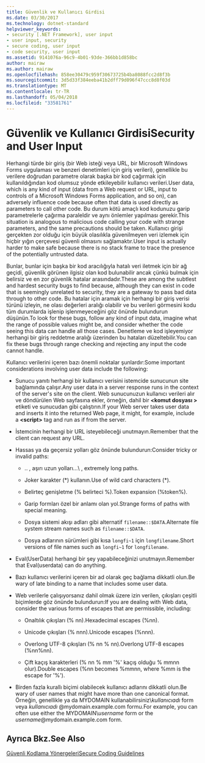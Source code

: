 ```yaml
---
title: Güvenlik ve Kullanıcı Girdisi
ms.date: 03/30/2017
ms.technology: dotnet-standard
helpviewer_keywords:
- security [.NET Framework], user input
- user input, security
- secure coding, user input
- code security, user input
ms.assetid: 9141076a-96c9-4b01-93de-366bb1d858bc
author: mairaw
ms.author: mairaw
ms.openlocfilehash: 858ee30479c959f30673725b4ba8088fcc2d8f3b
ms.sourcegitcommit: 3d5d33f384eeba41b2dff79d096f47ccc8d8f03d
ms.translationtype: MT
ms.contentlocale: tr-TR
ms.lasthandoff: 05/04/2018
ms.locfileid: "33581761"
---
```

# <a name="security-and-user-input"></a><span data-ttu-id="150fd-102">Güvenlik ve Kullanıcı Girdisi</span><span class="sxs-lookup"><span data-stu-id="150fd-102">Security and User Input</span></span>
<span data-ttu-id="150fd-103">Herhangi türde bir giriş (bir Web isteği veya URL, bir Microsoft Windows Forms uygulaması ve benzeri denetimleri için giriş verileri), genellikle bu verilere doğrudan parametre olarak başka bir kod çağırmak için kullanıldığından kod olumsuz yönde etkileyebilir kullanıcı verileri.</span><span class="sxs-lookup"><span data-stu-id="150fd-103">User data, which is any kind of input (data from a Web request or URL, input to controls of a Microsoft Windows Forms application, and so on), can adversely influence code because often that data is used directly as parameters to call other code.</span></span> <span data-ttu-id="150fd-104">Bu durum kötü amaçlı kod kodunuzu garip parametrelerle çağırma paraleldir ve aynı önlemler yapılması gerekir.</span><span class="sxs-lookup"><span data-stu-id="150fd-104">This situation is analogous to malicious code calling your code with strange parameters, and the same precautions should be taken.</span></span> <span data-ttu-id="150fd-105">Kullanıcı girişi gerçekten zor olduğu için büyük olasılıkla güvenilmeyen veri izlemek için hiçbir yığın çerçevesi güvenli olmasını sağlamaktır.</span><span class="sxs-lookup"><span data-stu-id="150fd-105">User input is actually harder to make safe because there is no stack frame to trace the presence of the potentially untrusted data.</span></span>  
  
 <span data-ttu-id="150fd-106">Bunlar, bunlar için başka bir kod aracılığıyla hatalı veri iletmek için bir ağ geçidi, güvenlik görünen ilgisiz olan kod bulunabilir ancak çünkü bulmak için belirsiz ve en zor güvenlik hatalar arasındadır.</span><span class="sxs-lookup"><span data-stu-id="150fd-106">These are among the subtlest and hardest security bugs to find because, although they can exist in code that is seemingly unrelated to security, they are a gateway to pass bad data through to other code.</span></span> <span data-ttu-id="150fd-107">Bu hatalar için aramak için herhangi bir giriş verisi türünü izleyin, ne olası değerleri aralığı olabilir ve bu verileri görmesini kodu tüm durumlarda işlenip işlenmeyeceğini göz önünde bulundurun düşünün.</span><span class="sxs-lookup"><span data-stu-id="150fd-107">To look for these bugs, follow any kind of input data, imagine what the range of possible values might be, and consider whether the code seeing this data can handle all those cases.</span></span> <span data-ttu-id="150fd-108">Denetleme ve kod işleyemiyor herhangi bir giriş reddetme aralığı üzerinden bu hataları düzeltebilir.</span><span class="sxs-lookup"><span data-stu-id="150fd-108">You can fix these bugs through range checking and rejecting any input the code cannot handle.</span></span>  
  
 <span data-ttu-id="150fd-109">Kullanıcı verilerini içeren bazı önemli noktalar şunlardır:</span><span class="sxs-lookup"><span data-stu-id="150fd-109">Some important considerations involving user data include the following:</span></span>  
  
-   <span data-ttu-id="150fd-110">Sunucu yanıtı herhangi bir kullanıcı verisini istemcide sunucunun site bağlamında çalışır.</span><span class="sxs-lookup"><span data-stu-id="150fd-110">Any user data in a server response runs in the context of the server's site on the client.</span></span> <span data-ttu-id="150fd-111">Web sunucunuzun kullanıcı verileri alır ve döndürülen Web sayfasına ekler, örneğin, dahil bir  **\<komut dosyası >** etiketi ve sunucudan gibi çalıştırın.</span><span class="sxs-lookup"><span data-stu-id="150fd-111">If your Web server takes user data and inserts it into the returned Web page, it might, for example, include a **\<script>** tag and run as if from the server.</span></span>  
  
-   <span data-ttu-id="150fd-112">İstemcinin herhangi bir URL isteyebileceği unutmayın.</span><span class="sxs-lookup"><span data-stu-id="150fd-112">Remember that the client can request any URL.</span></span>  
  
-   <span data-ttu-id="150fd-113">Hassas ya da geçersiz yolları göz önünde bulundurun:</span><span class="sxs-lookup"><span data-stu-id="150fd-113">Consider tricky or invalid paths:</span></span>  
  
    -   <span data-ttu-id="150fd-114">.. \, aşırı uzun yolları.</span><span class="sxs-lookup"><span data-stu-id="150fd-114">..\ , extremely long paths.</span></span>  
  
    -   <span data-ttu-id="150fd-115">Joker karakter (\*) kullanın.</span><span class="sxs-lookup"><span data-stu-id="150fd-115">Use of wild card characters (\*).</span></span>  
  
    -   <span data-ttu-id="150fd-116">Belirteç genişletme (% belirteci %).</span><span class="sxs-lookup"><span data-stu-id="150fd-116">Token expansion (%token%).</span></span>  
  
    -   <span data-ttu-id="150fd-117">Garip formları özel bir anlamı olan yol.</span><span class="sxs-lookup"><span data-stu-id="150fd-117">Strange forms of paths with special meaning.</span></span>  
  
    -   <span data-ttu-id="150fd-118">Dosya sistemi akışı adları gibi alternatif `filename::$DATA`.</span><span class="sxs-lookup"><span data-stu-id="150fd-118">Alternate file system stream names such as `filename::$DATA`.</span></span>  
  
    -   <span data-ttu-id="150fd-119">Dosya adlarının sürümleri gibi kısa `longfi~1` için `longfilename`.</span><span class="sxs-lookup"><span data-stu-id="150fd-119">Short versions of file names such as `longfi~1` for `longfilename`.</span></span>  
  
-   <span data-ttu-id="150fd-120">Eval(UserData) herhangi bir şey yapabileceğinizi unutmayın.</span><span class="sxs-lookup"><span data-stu-id="150fd-120">Remember that Eval(userdata) can do anything.</span></span>  
  
-   <span data-ttu-id="150fd-121">Bazı kullanıcı verilerini içeren bir ad olarak geç bağlama dikkatli olun.</span><span class="sxs-lookup"><span data-stu-id="150fd-121">Be wary of late binding to a name that includes some user data.</span></span>  
  
-   <span data-ttu-id="150fd-122">Web verilerle çalışıyorsanız dahil olmak üzere izin verilen, çıkışları çeşitli biçimlerde göz önünde bulundurun:</span><span class="sxs-lookup"><span data-stu-id="150fd-122">If you are dealing with Web data, consider the various forms of escapes that are permissible, including:</span></span>  
  
    -   <span data-ttu-id="150fd-123">Onaltılık çıkışları (% nn).</span><span class="sxs-lookup"><span data-stu-id="150fd-123">Hexadecimal escapes (%nn).</span></span>  
  
    -   <span data-ttu-id="150fd-124">Unicode çıkışları (% nnn).</span><span class="sxs-lookup"><span data-stu-id="150fd-124">Unicode escapes (%nnn).</span></span>  
  
    -   <span data-ttu-id="150fd-125">Overlong UTF-8 çıkışları (% nn % nn).</span><span class="sxs-lookup"><span data-stu-id="150fd-125">Overlong UTF-8 escapes (%nn%nn).</span></span>  
  
    -   <span data-ttu-id="150fd-126">Çift kaçış karakterleri (% nn % mm '%' kaçış olduğu % mmnn olur).</span><span class="sxs-lookup"><span data-stu-id="150fd-126">Double escapes (%nn becomes %mmnn, where %mm is the escape for '%').</span></span>  
  
-   <span data-ttu-id="150fd-127">Birden fazla kurallı biçimi olabilecek kullanıcı adlarını dikkatli olun.</span><span class="sxs-lookup"><span data-stu-id="150fd-127">Be wary of user names that might have more than one canonical format.</span></span> <span data-ttu-id="150fd-128">Örneğin, genellikle ya da MYDOMAIN kullanabilirsiniz\\*kullanıcıadı* form veya *kullanıcıadı* @mydomain.example.com formu.</span><span class="sxs-lookup"><span data-stu-id="150fd-128">For example, you can often use either the MYDOMAIN\\*username* form or the *username*@mydomain.example.com form.</span></span>  
  
## <a name="see-also"></a><span data-ttu-id="150fd-129">Ayrıca Bkz.</span><span class="sxs-lookup"><span data-stu-id="150fd-129">See Also</span></span>  
 [<span data-ttu-id="150fd-130">Güvenli Kodlama Yönergeleri</span><span class="sxs-lookup"><span data-stu-id="150fd-130">Secure Coding Guidelines</span></span>](../../../docs/standard/security/secure-coding-guidelines.md)
